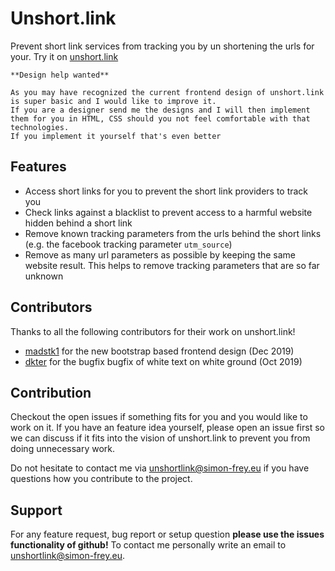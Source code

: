 # Unshort.link
Prevent short link services from tracking you by un shortening the urls for your. Try it on [unshort.link](https://unshort.link)

```
**Design help wanted**

As you may have recognized the current frontend design of unshort.link is super basic and I would like to improve it. 
If you are a designer send me the designs and I will then implement them for you in HTML, CSS should you not feel comfortable with that technologies. 
If you implement it yourself that's even better
```

## Features

- Access short links for you to prevent the short link providers to track you
- Check links against a blacklist to prevent access to a harmful website hidden behind a short link
- Remove known tracking parameters from the urls behind the short links (e.g. the facebook tracking parameter `utm_source`)
- Remove as many url parameters as possible by keeping the same website result. This helps to remove tracking parameters that are so far unknown

## Contributors

Thanks to all the following contributors for their work on unshort.link!
- [madstk1](https://github.com/madstk1) for the new bootstrap based frontend design (Dec 2019)
- [dkter](https://github.com/dkter) for the bugfix bugfix of white text on white ground (Oct 2019)

## Contribution

Checkout the open issues if something fits for you and you would like to work on it. 
If you have an feature idea yourself, please open an issue first so we can discuss if it fits into the vision of unshort.link to prevent you from doing unnecessary work.

Do not hesitate to contact me via [unshortlink@simon-frey.eu](mailto:unshortlink@simon-frey.eu) if you have questions how you contribute to the project.

## Support

For any feature request, bug report or setup question **please use the issues functionality of github!** To contact me personally
write an email to [unshortlink@simon-frey.eu](mailto:unshortlink@simon-frey.eu).
